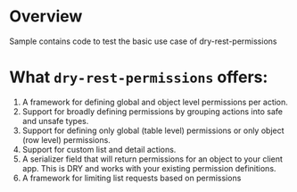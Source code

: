 # Overview

Sample contains code to test the basic use case of dry-rest-permissions

# What `dry-rest-permissions` offers:

1. A framework for defining global and object level permissions per action.
2. Support for broadly defining permissions by grouping actions into safe and unsafe types.
3. Support for defining only global (table level) permissions or only object (row level) permissions.
4. Support for custom list and detail actions.
5. A serializer field that will return permissions for an object to your client app. This is DRY and works with your existing permission definitions.
6. A framework for limiting list requests based on permissions
